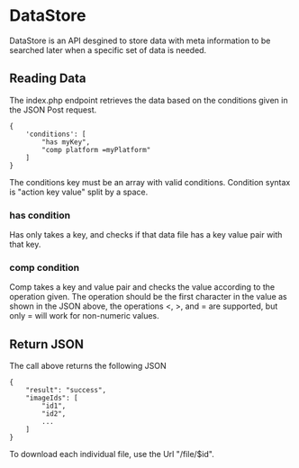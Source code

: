 # DataStore

DataStore is an API desgined to store data with meta information to be searched later when a specific set of data is needed.

## Reading Data
The index.php endpoint retrieves the data based on the conditions given in the JSON Post request.

	{
		'conditions': [
			"has myKey",
			"comp platform =myPlatform"
		]
	}

The conditions key must be an array with valid conditions. Condition syntax is "action key value" split by a space.

### has condition

Has only takes a key, and checks if that data file has a key value pair with that key.

### comp condition

Comp takes a key and value pair and checks the value according to the operation given. The operation should be the first character in the value as shown in the JSON above, the operations <, >, and = are supported, but only = will work for non-numeric values.

## Return JSON

The call above returns the following JSON

	{
		"result": "success",
		"imageIds": [
			"id1",
			"id2",
			...
		]
	}

To download each individual file, use the Url "/file/$id".